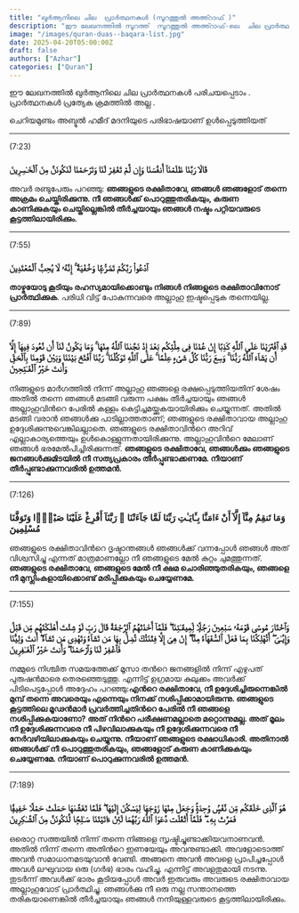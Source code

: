 ```yaml
---
title: "ഖുർആനിലെ ചില  പ്രാർത്ഥനകൾ (സൂറത്തുൽ അഅ്റാഫ് )"
description: "ഈ ലേഖനത്തിൽ സൂറത്ത്  സൂറത്തുൽ അഅ്റാഫ്-ലെ  ചില പ്രാർത്ഥനകൾ പരിചയപ്പെടാം"
image: "/images/quran-duas--baqara-list.jpg"
date: 2025-04-20T05:00:00Z
draft: false
authors: ["Azhar"]
categories: ["Quran"]
---
```



ഈ ലേഖനത്തിൽ ഖുർആനിലെ ചില പ്രാർത്ഥനകൾ പരിചയപ്പെടാം . പ്രാർത്ഥനകൾ പ്രത്യേക ക്രമത്തിൽ അല്ല .

ചെറിയമുണ്ടം അബ്ദുൽ ഹമീദ് മദനിയുടെ പരിഭാഷയാണ് ഉൾപ്പെടുത്തിയത് 

---
(7:23) 

### قَالَا رَبَّنَا ظَلَمْنَآ أَنفُسَنَا وَإِن لَّمْ تَغْفِرْ لَنَا وَتَرْحَمْنَا لَنَكُونَنَّ مِنَ ٱلْخَـٰسِرِينَ 

അവര്‍ രണ്ടുപേരും പറഞ്ഞു: **ഞങ്ങളുടെ രക്ഷിതാവേ, ഞങ്ങള്‍ ഞങ്ങളോട് തന്നെ അക്രമം ചെയ്തിരിക്കുന്നു. നീ ഞങ്ങള്‍ക്ക് പൊറുത്തുതരികയും, കരുണ കാണിക്കുകയും ചെയ്തില്ലെങ്കില്‍ തീര്‍ച്ചയായും ഞങ്ങള്‍ നഷ്ടം പറ്റിയവരുടെ കൂട്ടത്തിലായിരിക്കും.**

---
(7:55) 

### ٱدْعُوا۟ رَبَّكُمْ تَضَرُّعًۭا وَخُفْيَةً ۚ إِنَّهُۥ لَا يُحِبُّ ٱلْمُعْتَدِينَ 

**താഴ്മയോടു കൂടിയും രഹസ്യമായിക്കൊണ്ടും നിങ്ങള്‍ നിങ്ങളുടെ രക്ഷിതാവിനോട് പ്രാര്‍ത്ഥിക്കുക**. പരിധി വിട്ട് പോകുന്നവരെ അല്ലാഹു ഇഷ്ടപ്പെടുക തന്നെയില്ല.

---
(7:89) 

### قَدِ ٱفْتَرَيْنَا عَلَى ٱللَّهِ كَذِبًا إِنْ عُدْنَا فِى مِلَّتِكُم بَعْدَ إِذْ نَجَّىٰنَا ٱللَّهُ مِنْهَا ۚ وَمَا يَكُونُ لَنَآ أَن نَّعُودَ فِيهَآ إِلَّآ أَن يَشَآءَ ٱللَّهُ رَبُّنَا ۚ وَسِعَ رَبُّنَا كُلَّ شَىْءٍ عِلْمًا ۚ عَلَى ٱللَّهِ تَوَكَّلْنَا ۚ رَبَّنَا ٱفْتَحْ بَيْنَنَا وَبَيْنَ قَوْمِنَا بِٱلْحَقِّ وَأَنتَ خَيْرُ ٱلْفَـٰتِحِينَ 

നിങ്ങളുടെ മാര്‍ഗത്തില്‍ നിന്ന് അല്ലാഹു ഞങ്ങളെ രക്ഷപ്പെടുത്തിയതിന് ശേഷം അതില്‍ തന്നെ ഞങ്ങള്‍ മടങ്ങി വരുന്ന പക്ഷം തീര്‍ച്ചയായും ഞങ്ങള്‍ അല്ലാഹുവിന്‍റെ പേരില്‍ കള്ളം കെട്ടിച്ചമയ്ക്കുകയായിരിക്കും ചെയ്യുന്നത്‌. അതില്‍ മടങ്ങി വരാന്‍ ഞങ്ങള്‍ക്കു പാടില്ലാത്തതാണ്‌; ഞങ്ങളുടെ രക്ഷിതാവായ അല്ലാഹു ഉദ്ദേശിക്കുന്നുവെങ്കിലല്ലാതെ. ഞങ്ങളുടെ രക്ഷിതാവിന്‍റെ അറിവ് എല്ലാകാര്യത്തെയും ഉള്‍കൊള്ളുന്നതായിരിക്കുന്നു. അല്ലാഹുവിന്‍റെ മേലാണ് ഞങ്ങള്‍ ഭരമേല്‍പിച്ചിരിക്കുന്നത്‌. **ഞങ്ങളുടെ രക്ഷിതാവേ, ഞങ്ങള്‍ക്കും ഞങ്ങളുടെ ജനങ്ങള്‍ക്കുമിടയില്‍ നീ സത്യപ്രകാരം തീര്‍പ്പുണ്ടാക്കണമേ. നീയാണ് തീര്‍പ്പുണ്ടാക്കുന്നവരില്‍ ഉത്തമന്‍.**

---
(7:126) 

### وَمَا تَنقِمُ مِنَّآ إِلَّآ أَنْ ءَامَنَّا بِـَٔايَـٰتِ رَبِّنَا لَمَّا جَآءَتْنَا ۚ رَبَّنَآ أَفْرِغْ عَلَيْنَا صَبْرًۭا وَتَوَفَّنَا مُسْلِمِينَ 

ഞങ്ങളുടെ രക്ഷിതാവിന്‍റെ ദൃഷ്ടാന്തങ്ങള്‍ ഞങ്ങള്‍ക്ക് വന്നപ്പോള്‍ ഞങ്ങള്‍ അത് വിശ്വസിച്ചു എന്നത് മാത്രമാണല്ലോ നീ ഞങ്ങളുടെ മേല്‍ കുറ്റം ചുമത്തുന്നത്‌. **ഞങ്ങളുടെ രക്ഷിതാവേ, ഞങ്ങളുടെ മേല്‍ നീ ക്ഷമ ചൊരിഞ്ഞുതരികയും, ഞങ്ങളെ നീ മുസ്ലിംകളായിക്കൊണ്ട് മരിപ്പിക്കുകയും ചെയ്യേണമേ.**

---
(7:155) 

### وَٱخْتَارَ مُوسَىٰ قَوْمَهُۥ سَبْعِينَ رَجُلًۭا لِّمِيقَـٰتِنَا ۖ فَلَمَّآ أَخَذَتْهُمُ ٱلرَّجْفَةُ قَالَ رَبِّ لَوْ شِئْتَ أَهْلَكْتَهُم مِّن قَبْلُ وَإِيَّـٰىَ ۖ أَتُهْلِكُنَا بِمَا فَعَلَ ٱلسُّفَهَآءُ مِنَّآ ۖ إِنْ هِىَ إِلَّا فِتْنَتُكَ تُضِلُّ بِهَا مَن تَشَآءُ وَتَهْدِى مَن تَشَآءُ ۖ أَنتَ وَلِيُّنَا فَٱغْفِرْ لَنَا وَٱرْحَمْنَا ۖ وَأَنتَ خَيْرُ ٱلْغَـٰفِرِينَ 

നമ്മുടെ നിശ്ചിത സമയത്തേക്ക് മൂസാ തന്‍റെ ജനങ്ങളില്‍ നിന്ന് എഴുപത് പുരുഷന്‍മാരെ തെരഞ്ഞെടുത്തു. എന്നിട്ട് ഉഗ്രമായ കുലുക്കം അവര്‍ക്ക് പിടിപെട്ടപ്പോള്‍ അദ്ദേഹം പറഞ്ഞു:**എന്‍റെ രക്ഷിതാവേ, നീ ഉദ്ദേശിച്ചിരുന്നെങ്കില്‍ മുമ്പ് തന്നെ അവരെയും എന്നെയും നിനക്ക് നശിപ്പിക്കാമായിരുന്നു. ഞങ്ങളുടെ കൂട്ടത്തിലെ മൂഢന്‍മാര്‍ പ്രവര്‍ത്തിച്ചതിന്‍റെ പേരില്‍ നീ ഞങ്ങളെ നശിപ്പിക്കുകയാണോ? അത് നിന്‍റെ പരീക്ഷണമല്ലാതെ മറ്റൊന്നുമല്ല. അത് മൂലം നീ ഉദ്ദേശിക്കുന്നവരെ നീ പിഴവിലാക്കുകയും നീ ഉദ്ദേശിക്കുന്നവരെ നീ നേര്‍വഴിയിലാക്കുകയും ചെയ്യുന്നു. നീയാണ് ഞങ്ങളുടെ രക്ഷാധികാരി. അതിനാല്‍ ഞങ്ങള്‍ക്ക് നീ പൊറുത്തുതരികയും, ഞങ്ങളോട് കരുണ കാണിക്കുകയും ചെയ്യേണമേ. നീയാണ് പൊറുക്കുന്നവരില്‍ ഉത്തമന്‍.**

---
(7:189) 

###  هُوَ ٱلَّذِى خَلَقَكُم مِّن نَّفْسٍۢ وَٰحِدَةٍۢ وَجَعَلَ مِنْهَا زَوْجَهَا لِيَسْكُنَ إِلَيْهَا ۖ فَلَمَّا تَغَشَّىٰهَا حَمَلَتْ حَمْلًا خَفِيفًۭا فَمَرَّتْ بِهِۦ ۖ فَلَمَّآ أَثْقَلَت دَّعَوَا ٱللَّهَ رَبَّهُمَا لَئِنْ ءَاتَيْتَنَا صَـٰلِحًۭا لَّنَكُونَنَّ مِنَ ٱلشَّـٰكِرِينَ 

ഒരൊറ്റ സത്തയില്‍ നിന്ന് തന്നെ നിങ്ങളെ സൃഷ്ടിച്ചുണ്ടാക്കിയവനാണവന്‍. അതില്‍ നിന്ന് തന്നെ അതിന്‍റെ ഇണയേയും അവനുണ്ടാക്കി. അവളോടൊത്ത് അവന്‍ സമാധാനമടയുവാന്‍ വേണ്ടി. അങ്ങനെ അവന്‍ അവളെ പ്രാപിച്ചപ്പോള്‍ അവള്‍ ലഘുവായ ഒരു (ഗര്‍ഭ) ഭാരം വഹിച്ചു. എന്നിട്ട് അവളതുമായി നടന്നു. തുടര്‍ന്ന് അവള്‍ക്ക് ഭാരം കൂടിയപ്പോള്‍ അവര്‍ ഇരുവരും അവരുടെ രക്ഷിതാവായ അല്ലാഹുവോട് പ്രാര്‍ത്ഥിച്ചു. ഞങ്ങള്‍ക്കു നീ ഒരു നല്ല സന്താനത്തെ തരികയാണെങ്കില്‍ തീര്‍ച്ചയായും ഞങ്ങള്‍ നന്ദിയുള്ളവരുടെ കൂട്ടത്തിലായിരിക്കും.

